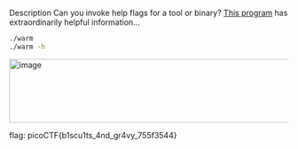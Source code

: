 Description
Can you invoke help flags for a tool or binary? [This program](https://mercury.picoctf.net/static/a14be2648c73e3cda5fc8490a2f476af/warm) has extraordinarily helpful information...
```bash
./warm
./warm -h
```
<img width="893" height="115" alt="image" src="https://github.com/user-attachments/assets/b25693b8-df05-4fe0-89be-8900f02be8f8" />

flag: picoCTF{b1scu1ts_4nd_gr4vy_755f3544}
